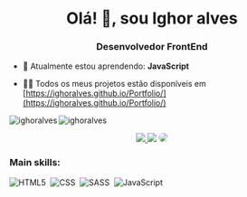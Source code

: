 <h1 align="center">Olá! 👋, sou Ighor alves</h1>
<h3 align="center">Desenvolvedor FrontEnd</h3>

- 🌱 Atualmente estou aprendendo: **JavaScript**

- 👨‍💻 Todos os meus projetos estão disponíveis em [https://ighoralves.github.io/Portfolio/](https://ighoralves.github.io/Portfolio/)


<p><img align="left" src="https://github-readme-stats.vercel.app/api/top-langs?username=ighoralves&show_icons=true&locale=en&layout=compact" alt="ighoralves" /> </p>

<p> <img align="center" src="https://github-readme-stats.vercel.app/api?username=ighoralves&show_icons=true&locale=en" alt="ighoralves" /> </p>

<div align="center"> 
<a href="https://www.instagram.com/ighoralves/" target="_blank"><img src="https://img.shields.io/badge/-Instagram-%23E4405F?style=for-the-badge&logo=instagram&logoColor=white"</a>
<a href = "mailto:ighoralc@gmail.com"> <img src="https://img.shields.io/badge/-Gmail-%23333?style=for-the-badge&logo=gmail&logoColor=white" target="_blank"></a>
<a href="https://www.linkedin.com/in/ighor-alves-bb77111b2/" target="_blank"><img src="https://img.shields.io/badge/-LinkedIn-%230077B5?style=for-the-badge&logo=linkedin&logoColor=white" style="border-radius: 30px" target="_blank"></a> 
 </div>
 
### Main skills:
![HTML5](https://img.shields.io/badge/-HTML5-0D1117?style=for-the-badge&logo=HTML5&logoColor=FF0000&labelColor=0D1117)&nbsp;
![CSS](https://img.shields.io/badge/-CSS-0D1117?style=for-the-badge&logo=CSS3&logoColor=1572B6&labelColor=0D1117)&nbsp;
![SASS](https://img.shields.io/badge/-SASS-0D1117?style=for-the-badge&logo=SASS&logoColor=EE82EE&labelColor=0D1117)&nbsp;
![JavaScript](https://img.shields.io/badge/-JavaScript-0D1117?style=for-the-badge&logo=javascript&labelColor=0D1117)&nbsp;


 
